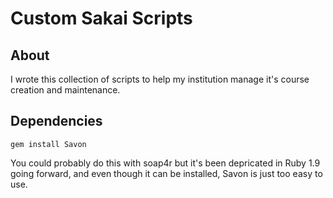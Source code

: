 ﻿Custom Sakai Scripts
====================

## About

I wrote this collection of scripts to help my institution manage it's course creation and maintenance.

## Dependencies

	gem install Savon

You could probably do this with soap4r but it's been depricated in Ruby 1.9 going forward, and even though it can be installed, Savon is just too easy to use.